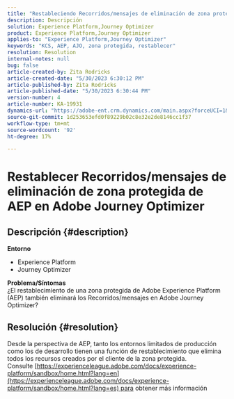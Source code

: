 ```yaml
---
title: "Restableciendo Recorridos/mensajes de eliminación de zona protegida de AEP en Adobe Journey Optimizer"
description: Descripción
solution: Experience Platform,Journey Optimizer
product: Experience Platform,Journey Optimizer
applies-to: "Experience Platform,Journey Optimizer"
keywords: "KCS, AEP, AJO, zona protegida, restablecer"
resolution: Resolution
internal-notes: null
bug: false
article-created-by: Zita Rodricks
article-created-date: "5/30/2023 6:30:12 PM"
article-published-by: Zita Rodricks
article-published-date: "5/30/2023 6:30:44 PM"
version-number: 4
article-number: KA-19931
dynamics-url: "https://adobe-ent.crm.dynamics.com/main.aspx?forceUCI=1&pagetype=entityrecord&etn=knowledgearticle&id=297e2603-18ff-ed11-8f6e-6045bd006b25"
source-git-commit: 1d253653efd0f89229b02c8e32e2de8146cc1f37
workflow-type: tm+mt
source-wordcount: '92'
ht-degree: 17%

---
```


# Restablecer Recorridos/mensajes de eliminación de zona protegida de AEP en Adobe Journey Optimizer

## Descripción {#description}

<b>Entorno</b>
- Experience Platform
- Journey Optimizer

<b>Problema/Síntomas</b><br>¿El restablecimiento de una zona protegida de Adobe Experience Platform (AEP) también eliminará los Recorridos/mensajes en Adobe Journey Optimizer?

## Resolución {#resolution}

Desde la perspectiva de AEP, tanto los entornos limitados de producción como los de desarrollo tienen una función de restablecimiento que elimina todos los recursos creados por el cliente de la zona protegida.<br>
Consulte [https://experienceleague.adobe.com/docs/experience-platform/sandbox/home.html?lang=en](https://experienceleague.adobe.com/docs/experience-platform/sandbox/home.html?lang=es) para obtener más información
